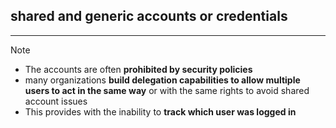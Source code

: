 ## shared and generic accounts or credentials
---
>[!note]
>- The accounts  are often **prohibited by security policies**
>- many organizations **build delegation capabilities to allow multiple users to act in the same way** or with the same rights to avoid shared account issues
>- This provides with the inability to **track which user was logged in**

